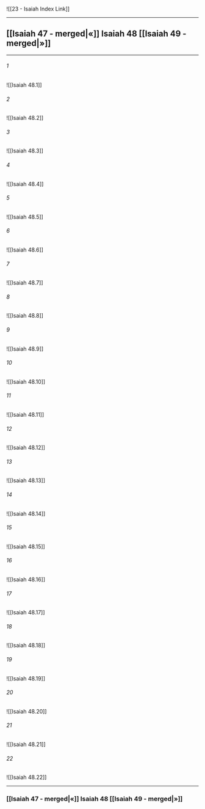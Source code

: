 ![[23 - Isaiah Index Link]]

---
##  [[Isaiah 47 - merged|«]] Isaiah 48 [[Isaiah 49 - merged|»]]

---

###### 1
![[Isaiah 48.1]] 

###### 2
![[Isaiah 48.2]] 

###### 3
![[Isaiah 48.3]] 

###### 4
![[Isaiah 48.4]]

###### 5 
![[Isaiah 48.5]] 

###### 6
![[Isaiah 48.6]] 

###### 7
![[Isaiah 48.7]] 

###### 8
![[Isaiah 48.8]] 

###### 9
![[Isaiah 48.9]] 

###### 10
![[Isaiah 48.10]] 

###### 11
![[Isaiah 48.11]] 

###### 12
![[Isaiah 48.12]]

###### 13
![[Isaiah 48.13]] 

###### 14
![[Isaiah 48.14]] 

###### 15
![[Isaiah 48.15]]

###### 16
![[Isaiah 48.16]] 

###### 17
![[Isaiah 48.17]]

###### 18
![[Isaiah 48.18]] 

###### 19
![[Isaiah 48.19]] 

###### 20
![[Isaiah 48.20]]

###### 21
![[Isaiah 48.21]] 

###### 22
![[Isaiah 48.22]] 


---
###  [[Isaiah 47 - merged|«]] Isaiah 48 [[Isaiah 49 - merged|»]]